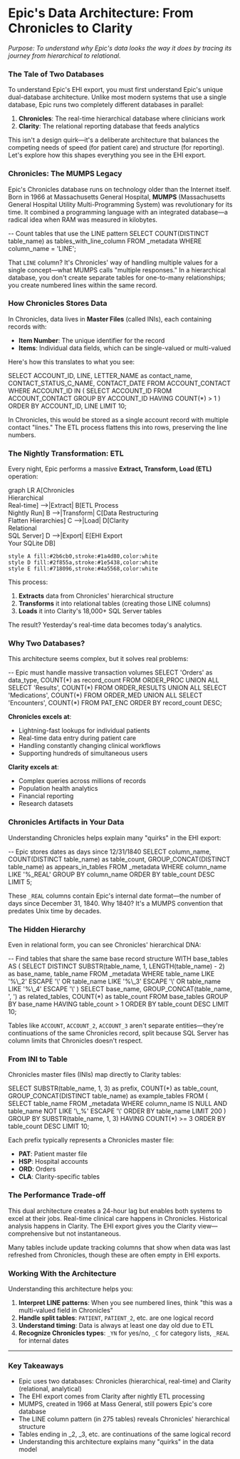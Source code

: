 # Epic's Data Architecture: From Chronicles to Clarity

*Purpose: To understand why Epic's data looks the way it does by tracing its journey from hierarchical to relational.*

### The Tale of Two Databases

To understand Epic's EHI export, you must first understand Epic's unique dual-database architecture. Unlike most modern systems that use a single database, Epic runs two completely different databases in parallel:

1. **Chronicles**: The real-time hierarchical database where clinicians work
2. **Clarity**: The relational reporting database that feeds analytics

This isn't a design quirk—it's a deliberate architecture that balances the competing needs of speed (for patient care) and structure (for reporting). Let's explore how this shapes everything you see in the EHI export.

### Chronicles: The MUMPS Legacy

Epic's Chronicles database runs on technology older than the Internet itself. Born in 1966 at Massachusetts General Hospital, **MUMPS** (Massachusetts General Hospital Utility Multi-Programming System) was revolutionary for its time. It combined a programming language with an integrated database—a radical idea when RAM was measured in kilobytes.

<example-query description="See evidence of hierarchical data in relational form">
-- Count tables that use the LINE pattern
SELECT COUNT(DISTINCT table_name) as tables_with_line_column
FROM _metadata
WHERE column_name = 'LINE';
</example-query>

That `LINE` column? It's Chronicles' way of handling multiple values for a single concept—what MUMPS calls "multiple responses." In a hierarchical database, you don't create separate tables for one-to-many relationships; you create numbered lines within the same record.

### How Chronicles Stores Data

In Chronicles, data lives in **Master Files** (called INIs), each containing records with:
- **Item Number**: The unique identifier for the record
- **Items**: Individual data fields, which can be single-valued or multi-valued

Here's how this translates to what you see:

<example-query description="Observe hierarchical patterns in account contacts">
SELECT 
    ACCOUNT_ID,
    LINE,
    LETTER_NAME as contact_name,
    CONTACT_STATUS_C_NAME,
    CONTACT_DATE
FROM ACCOUNT_CONTACT
WHERE ACCOUNT_ID IN (
    SELECT ACCOUNT_ID 
    FROM ACCOUNT_CONTACT 
    GROUP BY ACCOUNT_ID 
    HAVING COUNT(*) > 1
)
ORDER BY ACCOUNT_ID, LINE
LIMIT 10;
</example-query>

In Chronicles, this would be stored as a single account record with multiple contact "lines." The ETL process flattens this into rows, preserving the line numbers.

### The Nightly Transformation: ETL

Every night, Epic performs a massive **Extract, Transform, Load (ETL)** operation:

<mermaid>
graph LR
    A[Chronicles<br/>Hierarchical<br/>Real-time] -->|Extract| B[ETL Process<br/>Nightly Run]
    B -->|Transform| C[Data Restructuring<br/>Flatten Hierarchies]
    C -->|Load| D[Clarity<br/>Relational<br/>SQL Server]
    D -->|Export| E[EHI Export<br/>Your SQLite DB]
    
    style A fill:#2b6cb0,stroke:#1a4d80,color:white
    style D fill:#2f855a,stroke:#1e5438,color:white
    style E fill:#718096,stroke:#4a5568,color:white
</mermaid>

This process:
1. **Extracts** data from Chronicles' hierarchical structure
2. **Transforms** it into relational tables (creating those LINE columns)
3. **Loads** it into Clarity's 18,000+ SQL Server tables

The result? Yesterday's real-time data becomes today's analytics.

### Why Two Databases?

This architecture seems complex, but it solves real problems:

<example-query description="See the scale that demands this architecture">
-- Epic must handle massive transaction volumes
SELECT 
    'Orders' as data_type, COUNT(*) as record_count FROM ORDER_PROC
UNION ALL
SELECT 'Results', COUNT(*) FROM ORDER_RESULTS
UNION ALL
SELECT 'Medications', COUNT(*) FROM ORDER_MED
UNION ALL
SELECT 'Encounters', COUNT(*) FROM PAT_ENC
ORDER BY record_count DESC;
</example-query>

**Chronicles excels at**:
- Lightning-fast lookups for individual patients
- Real-time data entry during patient care
- Handling constantly changing clinical workflows
- Supporting hundreds of simultaneous users

**Clarity excels at**:
- Complex queries across millions of records
- Population health analytics
- Financial reporting
- Research datasets

### Chronicles Artifacts in Your Data

Understanding Chronicles helps explain many "quirks" in the EHI export:

<example-query description="Discover Epic's internal date system">
-- Epic stores dates as days since 12/31/1840
SELECT 
    column_name,
    COUNT(DISTINCT table_name) as table_count,
    GROUP_CONCAT(DISTINCT table_name) as appears_in_tables
FROM _metadata
WHERE column_name LIKE '%_REAL'
GROUP BY column_name
ORDER BY table_count DESC
LIMIT 5;
</example-query>

These `_REAL` columns contain Epic's internal date format—the number of days since December 31, 1840. Why 1840? It's a MUMPS convention that predates Unix time by decades.

### The Hidden Hierarchy

Even in relational form, you can see Chronicles' hierarchical DNA:

<example-query description="Trace hierarchical relationships through shared IDs">
-- Find tables that share the same base record structure
WITH base_tables AS (
    SELECT DISTINCT 
        SUBSTR(table_name, 1, LENGTH(table_name) - 2) as base_name,
        table_name
    FROM _metadata
    WHERE table_name LIKE '%\_2' ESCAPE '\'
       OR table_name LIKE '%\_3' ESCAPE '\'
       OR table_name LIKE '%\_4' ESCAPE '\'
)
SELECT 
    base_name,
    GROUP_CONCAT(table_name, ', ') as related_tables,
    COUNT(*) as table_count
FROM base_tables
GROUP BY base_name
HAVING table_count > 1
ORDER BY table_count DESC
LIMIT 10;
</example-query>

Tables like `ACCOUNT`, `ACCOUNT_2`, `ACCOUNT_3` aren't separate entities—they're continuations of the same Chronicles record, split because SQL Server has column limits that Chronicles doesn't respect.

### From INI to Table

Chronicles master files (INIs) map directly to Clarity tables:

<example-query description="Common Epic master file prefixes">
SELECT 
    SUBSTR(table_name, 1, 3) as prefix,
    COUNT(*) as table_count,
    GROUP_CONCAT(DISTINCT table_name) as example_tables
FROM (
    SELECT table_name
    FROM _metadata
    WHERE column_name IS NULL
      AND table_name NOT LIKE '\_%' ESCAPE '\'
    ORDER BY table_name
    LIMIT 200
)
GROUP BY SUBSTR(table_name, 1, 3)
HAVING COUNT(*) >= 3
ORDER BY table_count DESC
LIMIT 10;
</example-query>

Each prefix typically represents a Chronicles master file:
- **PAT**: Patient master file
- **HSP**: Hospital accounts
- **ORD**: Orders
- **CLA**: Clarity-specific tables

### The Performance Trade-off

This dual architecture creates a 24-hour lag but enables both systems to excel at their jobs. Real-time clinical care happens in Chronicles. Historical analysis happens in Clarity. The EHI export gives you the Clarity view—comprehensive but not instantaneous.

Many tables include update tracking columns that show when data was last refreshed from Chronicles, though these are often empty in EHI exports.

### Working With the Architecture

Understanding this architecture helps you:

1. **Interpret LINE patterns**: When you see numbered lines, think "this was a multi-valued field in Chronicles"
2. **Handle split tables**: `PATIENT`, `PATIENT_2`, etc. are one logical record
3. **Understand timing**: Data is always at least one day old due to ETL
4. **Recognize Chronicles types**: `_YN` for yes/no, `_C` for category lists, `_REAL` for internal dates

---

### Key Takeaways

- Epic uses two databases: Chronicles (hierarchical, real-time) and Clarity (relational, analytical)
- The EHI export comes from Clarity after nightly ETL processing
- MUMPS, created in 1966 at Mass General, still powers Epic's core database
- The LINE column pattern (in 275 tables) reveals Chronicles' hierarchical structure
- Tables ending in _2, _3, etc. are continuations of the same logical record
- Understanding this architecture explains many "quirks" in the data model
